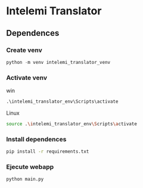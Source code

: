 # Intelemi Translator

## Dependences 

### Create venv

```python
python -m venv intelemi_translator_venv
```

### Activate venv

win

```cmd
.\intelemi_translator_env\Scripts\activate
```
Linux
```bash
source .\intelemi_translator_env\Scripts\activate
```

### Install dependences

```bash
pip install -r requirements.txt
```

### Ejecute webapp

```python
python main.py
```
